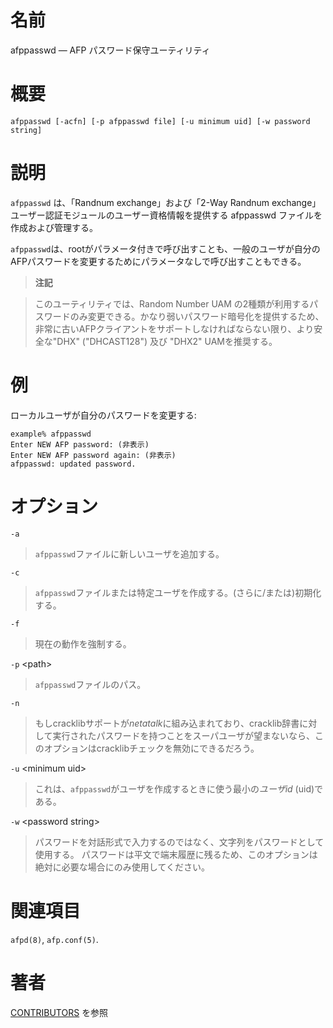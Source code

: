 # 名前

afppasswd — AFP パスワード保守ユーティリティ

# 概要

`afppasswd [-acfn] [-p afppasswd file] [-u minimum uid] [-w password
string]`

# 説明

`afppasswd` は、「Randnum exchange」および「2-Way Randnum
exchange」ユーザー認証モジュールのユーザー資格情報を提供する afppasswd ファイルを作成および管理する。

`afppasswd`は、rootがパラメータ付きで呼び出すことも、一般のユーザが自分のAFPパスワードを変更するためにパラメータなしで呼び出すこともできる。

> **注記**

> このユーティリティでは、Random Number UAM
の2種類が利用するパスワードのみ変更できる。かなり弱いパスワード暗号化を提供するため、非常に古いAFPクライアントをサポートしなければならない限り、より安全な"DHX"
("DHCAST128") 及び "DHX2" UAMを推奨する。

# 例

ローカルユーザが自分のパスワードを変更する:

    example% afppasswd
    Enter NEW AFP password: (非表示)
    Enter NEW AFP password again: (非表示)
    afppasswd: updated password.

# オプション

`-a`

> `afppasswd`ファイルに新しいユーザを追加する。

`-c`

> `afppasswd`ファイルまたは特定ユーザを作成する。(さらに/または)初期化する。

`-f`

> 現在の動作を強制する。

`-p` <path\>

> `afppasswd`ファイルのパス。

`-n`

> もしcracklibサポートが*netatalk*に組み込まれており、cracklib辞書に対して実行されたパスワードを持つことをスーパユーザが望まないなら、このオプションはcracklibチェックを無効にできるだろう。

`-u` <minimum uid\>

> これは、`afppasswd`がユーザを作成するときに使う最小の*ユーザid*
(uid)である。

`-w` <password string\>

> パスワードを対話形式で入力するのではなく、文字列をパスワードとして使用する。
パスワードは平文で端末履歴に残るため、このオプションは絶対に必要な場合にのみ使用してください。

# 関連項目

`afpd(8)`, `afp.conf(5)`.

# 著者

[CONTRIBUTORS](https://netatalk.io/contributors) を参照
